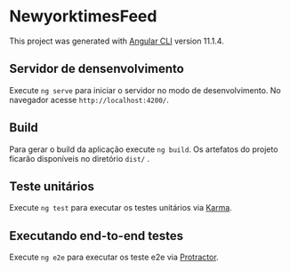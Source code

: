 # NewyorktimesFeed

This project was generated with [Angular CLI](https://github.com/angular/angular-cli) version 11.1.4.

## Servidor de densenvolvimento

Execute `ng serve` para iniciar o servidor no modo de desenvolvimento. No navegador acesse `http://localhost:4200/`. 

## Build

Para gerar o build da aplicação execute  `ng build`. Os artefatos do projeto ficarão disponíveis no diretório `dist/` .

## Teste unitários

Execute `ng test` para executar os testes unitários via [Karma](https://karma-runner.github.io).

## Executando end-to-end testes

Execute `ng e2e` para executar os teste e2e via [Protractor](http://www.protractortest.org/).


